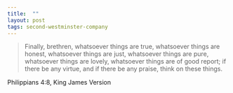 ```yaml
---
title:  ""
layout: post
tags: second-westminster-company
---
```


> Finally, brethren, whatsoever things are true, whatsoever things are honest, whatsoever things are just, whatsoever things are pure, whatsoever things are lovely, whatsoever things are of good report; if there be any virtue, and if there be any praise, think on these things.

Philippians 4:8, King James Version